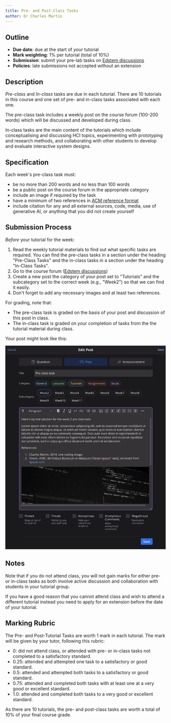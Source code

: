 ```yaml
---
title: Pre- and Post-Class Tasks
author: Dr Charles Martin
---
```


## Outline

- **Due date**: due at the start of _your_ tutorial
- **Mark weighting**: 1% per tutorial (total of 10%)
- **Submission**: submit your pre-lab tasks on [Edstem discussions](https://edstem.org/au/courses/24905/discussion)
- **Policies**: late submissions not accepted without an extension

## Description

_Pre-class_ and _In-class_ tasks are due in each tutorial. There are 10 tutorials in this course and one set of pre- and in-class tasks associated with each one.

The pre-class task includes a weekly post on the course forum (100-200 words) which will be discussed and developed during class.

In-class tasks are the main content of the tutorials which include conceptualising and discussing HCI topics, experimenting with prototyping and research methods, and collaborating with other students to develop and evaluate interactive system designs.

## Specification

Each week's pre-class task must:

- be no more than 200 words and no less than 100 words
- be a public post on the course forum in the appropriate category
- include an image if required by the task
- have a minimum of two references in [ACM reference format](https://www.acm.org/publications/authors/reference-formatting)
- include citation for any and all external sources, code, media, use of generative AI, or anything that you did not create yourself

## Submission Process

_Before_ your tutorial for the week:

1. Read the weekly tutorial materials to find out what specific tasks are required. You can find the pre-class tasks in a section under the heading "Pre-Class Tasks" and the in-class tasks in a section under the heading "In-Class Tasks".
2. Go to the course forum ([Edstem discussions](https://edstem.org/au/courses/24905/discussion))
3. Create a new post the category of your post set to "Tutorials" and the subcategory set to the correct week (e.g., "Week2") so that we can find it easily.
4. Don't forget to add any necessary images and at least two references.

For grading, note that:

- The pre-class task is graded on the basis of your post and discussion of this post in class.
- The in-class task is graded on your completion of tasks from the the tutorial material during class.


Your post might look like this:

![An example pre-class task post on the course forum](img/hci-pre-class-task.png)

## Notes

Note that if you do not attend class, you will not gain marks for either pre- or in-class tasks as both involve active discussion and collaboration with students in your tutorial group.

If you have a good reason that you cannot attend class and wish to attend a different tutorial instead you need to apply for an extension before the date of your tutorial.


## Marking Rubric

The Pre- and Post-Tutorial Tasks are worth 1 mark in each tutorial. The mark will be given by your tutor, following this rubric:

- 0: did not attend class, or attended with pre- or in-class tasks not completed to a satisfactory standard.
- 0.25: attended and attempted one task to a satisfactory or good standard.
- 0.5: attended and attempted both tasks to a satisfactory or good standard.
- 0.75: attended and completed both tasks with at least one at a very good or excellent standard.
- 1.0: attended and completed both tasks to a very good or excellent standard.

As there are 10 tutorials, the pre- and post-class tasks are worth a total of 10% of your final course grade.
